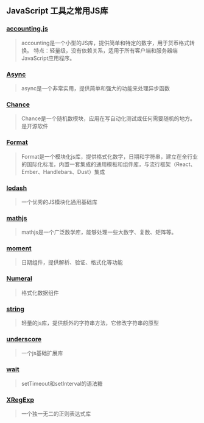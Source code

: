 ## JavaScript 工具之常用JS库

### [accounting.js](http://openexchangerates.github.io/accounting.js/)

> accounting是一个小型的JS库，提供简单和特定的数字，用于货币格式转换。
> 特点：轻量级，没有依赖关系，适用于所有客户端和服务器端JavaScript应用程序。

### [Async](http://caolan.github.io/async/)

> async是一个非常实用，提供简单和强大的功能来处理异步函数

### [Chance](http://chancejs.com/)

> Chance是一个随机数模块，应用在写自动化测试或任何需要随机的地方。是开源软件

### [Format](http://formatjs.io/)

> Format是一个模块化js库，提供格式化数字，日期和字符串，建立在全行业的国际化标准，内置一套集成的通用模板和组件库，与流行框架（React、Ember、Handlebars、Dust）集成

### [lodash](https://lodash.com/)

> 一个优秀的JS模块化通用基础库

### [mathjs](http://mathjs.org/)

> mathjs是一个广泛数学库，能够处理一些大数字、复数、矩阵等。

### [moment](http://momentjs.com/)

> 日期组件，提供解析、验证、格式化等功能

### [Numeral](http://numeraljs.com/)

> 格式化数据组件

### [string](http://stringjs.com/)

> 轻量的js库，提供额外的字符串方法，它修改字符串的原型

### [underscore](http://underscorejs.org/)

> 一个js基础扩展库

### [wait](https://github.com/elving/wait)

> setTimeout和setInterval的语法糖

### [XRegExp](http://xregexp.com/)

> 一个独一无二的正则表达式库
